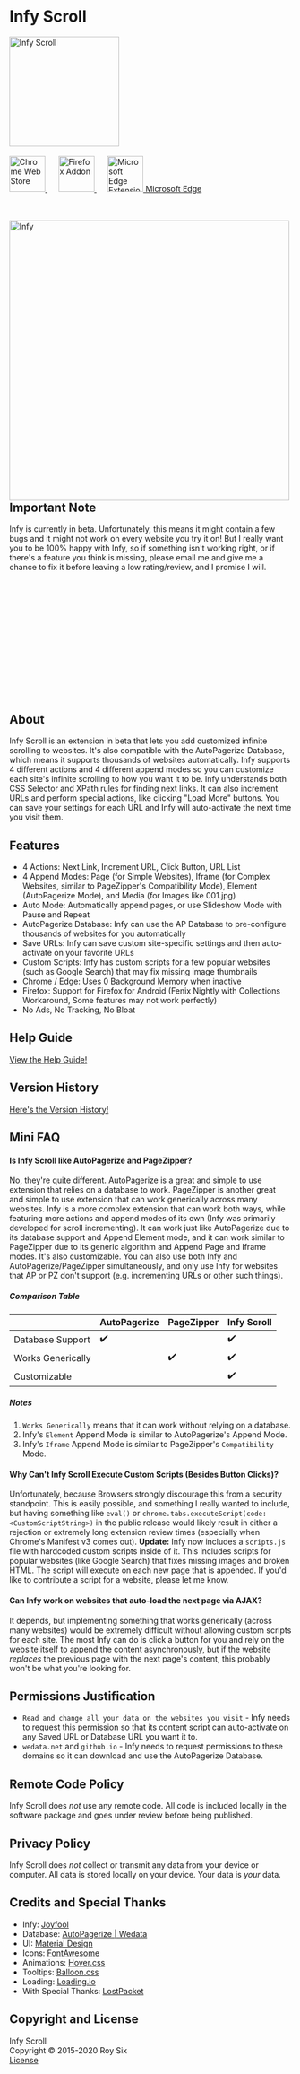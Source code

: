 # Infy Scroll
<img src="https://raw.githubusercontent.com/roysix/infy-scroll/master/assets/app/infinity.svg?sanitize=true" width="196" height="196" alt="Infy Scroll" title="Infy Scroll">
<br><br>

<a href="https://chrome.google.com/webstore/detail/infy-scroll/gdnpnkfophbmbpcjdlbiajpkgdndlino" title="Chrome Web Store Download">
  <img src="https://raw.githubusercontent.com/roysix/infy-scroll/master/assets/chrome/ChromeWebStore_Badge_v2_496x150.png" height="64" alt="Chrome Web Store">
</a>  
&nbsp;&nbsp;&nbsp;&nbsp;
<a href="https://addons.mozilla.org/firefox/addon/infy-scroll/" title="Firefox Addon Download">
  <img src="https://raw.githubusercontent.com/roysix/infy-scroll/master/assets/firefox/FirefoxAddon_Badge_v2_492x128.png" height="64" alt="Firefox Addon">
</a>
&nbsp;&nbsp;&nbsp;&nbsp;
<a href="https://microsoftedge.microsoft.com/addons/detail/infy-scroll/fmdemgjiipojpgemeljnbaabjeinicba" title="Microsoft Edge Extension Download">
  <img src="https://raw.githubusercontent.com/roysix/infy-scroll/master/assets/edge/1024px-Microsoft_Edge_logo_(2019).svg.png" height="64" alt="Microsoft Edge Extension, Icon: By Source, Fair use, https://en.wikipedia.org/w/index.php?curid=62848768">
  Microsoft Edge
</a>

<br><br>
<img src="https://raw.githubusercontent.com/roysix/infy-scroll/master/assets/app/infy.png" height="500" alt="Infy" title="Infy" align="left">

## Important Note
Infy is currently in beta. Unfortunately, this means it might contain a few bugs and it might not work on every website you try it on! But I really want you to be 100% happy with Infy, so if something isn't working right, or if there's a feature you think is missing, please email me and give me a chance to fix it before leaving a low rating/review, and I promise I will.
<br><br><br><br><br><br><br><br><br><br><br><br><br><br>

## About
Infy Scroll is an extension in beta that lets you add customized infinite scrolling to websites. It's also compatible with the AutoPagerize Database, which means it supports thousands of websites automatically. Infy supports 4 different actions and 4 different append modes so you can customize each site's infinite scrolling to how you want it to be. Infy understands both CSS Selector and XPath rules for finding next links. It can also increment URLs and perform special actions, like clicking "Load More" buttons. You can save your settings for each URL and Infy will auto-activate the next time you visit them.

## Features
- 4 Actions: Next Link, Increment URL, Click Button, URL List
- 4 Append Modes: Page (for Simple Websites), Iframe (for Complex Websites, similar to PageZipper's Compatibility Mode), Element (AutoPagerize Mode), and Media (for Images like 001.jpg)
- Auto Mode: Automatically append pages, or use Slideshow Mode with Pause and Repeat
- AutoPagerize Database: Infy can use the AP Database to pre-configure thousands of websites for you automatically
- Save URLs: Infy can save custom site-specific settings and then auto-activate on your favorite URLs
- Custom Scripts: Infy has custom scripts for a few popular websites (such as Google Search) that may fix missing image thumbnails
- Chrome / Edge: Uses 0 Background Memory when inactive
- Firefox: Support for Firefox for Android (Fenix Nightly with Collections Workaround, Some features may not work perfectly)
- No Ads, No Tracking, No Bloat

## Help Guide
[View the Help Guide!](https://github.com/roysix/infy-scroll/wiki/Help)

## Version History
[Here's the Version History!](https://github.com/roysix/infy-scroll/blob/master/docs/VERSION.md)

## Mini FAQ

#### Is Infy Scroll like AutoPagerize and PageZipper?
No, they're quite different. AutoPagerize is a great and simple to use extension that relies on a database to work. PageZipper is another great and simple to use extension that can work generically across many websites. Infy is a more complex extension that can work both ways, while featuring more actions and append modes of its own (Infy was primarily developed for scroll incrementing). It can work just like AutoPagerize due to its database support and Append Element mode, and it can work similar to PageZipper due to its generic algorithm and Append Page and Iframe modes. It's also customizable. You can also use both Infy and AutoPagerize/PageZipper simultaneously, and only use Infy for websites that AP or PZ don't support (e.g. incrementing URLs or other such things).

##### Comparison Table
|                   | AutoPagerize | PageZipper | Infy Scroll |
| ----------------- | ------------ | ---------- | ----------- |
| Database Support  | ✔️        |            | ✔️       |
| Works Generically |              | ✔️      | ✔️       |
| Customizable      |              |            | ✔️       |

##### Notes
1. <code>Works Generically</code> means that it can work without relying on a database.
2. Infy's <code>Element</code> Append Mode is similar to AutoPagerize's Append Mode.
3. Infy's <code>Iframe</code> Append Mode is similar to PageZipper's <code>Compatibility</code> Mode.

#### Why Can't Infy Scroll Execute Custom Scripts (Besides Button Clicks)?
Unfortunately, because Browsers strongly discourage this from a security standpoint. This is easily possible, and something I really wanted to include, but having something like `eval()` or `chrome.tabs.executeScript(code: <CustomScriptString>)` in the public release would likely result in either a rejection or extremely long extension review times (especially when Chrome's Manifest v3 comes out).
**Update:** Infy now includes a `scripts.js` file with hardcoded custom scripts inside of it. This includes scripts for popular websites (like Google Search) that fixes missing images and broken HTML. The script will execute on each new page that is appended. If you'd like to contribute a script for a website, please let me know.

#### Can Infy work on websites that auto-load the next page via AJAX?
It depends, but implementing something that works generically (across many websites) would be extremely difficult without allowing custom scripts for each site. The most Infy can do is click a button for you and rely on the website itself to append the content asynchronously, but if the website *replaces* the previous page with the next page's content, this probably won't be what you're looking for.

## Permissions Justification
- `Read and change all your data on the websites you visit` - Infy needs to request this permission so that its content script can auto-activate on any Saved URL or Database URL you want it to.
- `wedata.net` and `github.io` - Infy needs to request permissions to these domains so it can download and use the AutoPagerize Database.

## Remote Code Policy
Infy Scroll does *not* use any remote code. All code is included locally in the software package and goes under review before being published.

## Privacy Policy
Infy Scroll does *not* collect or transmit any data from your device or computer. All data is stored locally on your device. Your data is *your* data.

## Credits and Special Thanks
<ul>
  <li>Infy: <a href="https://twitter.com/thejoyfool" target="_blank">Joyfool</a></li>
  <li>Database: <a href="http://wedata.net/databases/AutoPagerize/items" target="_blank">AutoPagerize | Wedata</a></li>
  <li>UI: <a href="https://material.io/" target="_blank">Material Design</a></li>
  <li>Icons: <a href="https://fontawesome.com/" target="_blank">FontAwesome</a></li>
  <li>Animations: <a href="https://ianlunn.github.io/Hover/" target="_blank">Hover.css</a></li>
  <li>Tooltips: <a href="https://kazzkiq.github.io/balloon.css/" target="_blank">Balloon.css</a></li>
  <li>Loading: <a href="https://loading.io/" target="_blank">Loading.io</a></li>
  <li>With Special Thanks: <a href="#">LostPacket</a></li>
</ul>

## Copyright and License
Infy Scroll  
Copyright © 2015-2020 Roy Six  
<a href="https://github.com/roysix/infy-scroll/blob/master/LICENSE">License</a>